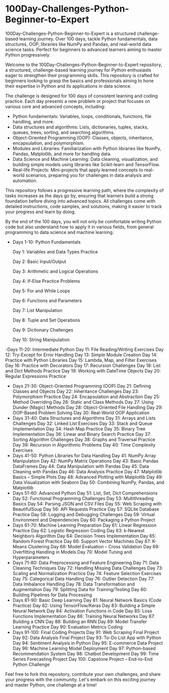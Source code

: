 # 100Day-Challenges-Python-Beginner-to-Expert
100Day-Challenges-Python-Beginner-to-Expert is a structured challenge-based learning journey. Over 100 days, tackle Python fundamentals, data structures, OOP, libraries like NumPy and Pandas, and real-world data science tasks. Perfect for beginners to advanced learners aiming to master Python progressively.

Welcome to the 100Day-Challenges-Python-Beginner-to-Expert repository, a structured, challenge-based learning journey for Python enthusiasts eager to strengthen their programming skills. This repository is crafted for beginners looking to grasp the basics and professionals aiming to hone their expertise in Python and its applications in data science.

The challenge is designed for 100 days of consistent learning and coding practice. Each day presents a new problem or project that focuses on various core and advanced concepts, including:

- Python fundamentals: Variables, loops, conditionals, functions, file handling, and more.
- Data structures and algorithms: Lists, dictionaries, tuples, stacks, queues, trees, sorting, and searching algorithms.
- Object-Oriented Programming (OOP): Classes, objects, inheritance, encapsulation, and polymorphism.
- Modules and Libraries: Familiarization with Python libraries like NumPy, Pandas, Matplotlib, and more for handling data.
- Data Science and Machine Learning: Data cleaning, visualization, and building simple models using libraries like Scikit-learn and TensorFlow.
- Real-life Projects: Mini-projects that apply learned concepts to real-world scenarios, preparing you for challenges in data analysis and automation.

This repository follows a progressive learning path, where the complexity of tasks increases as the days go by, ensuring that learners build a strong foundation before diving into advanced topics. All challenges come with detailed instructions, code samples, and solutions, making it easier to track your progress and learn by doing.

By the end of the 100 days, you will not only be comfortable writing Python code but also understand how to apply it in various fields, from general programming to data science and machine learning.


- Days 1-10: Python Fundamentals
   
    Day 1: Variables and Data Types Practice

  Day 2: Basic Input/Output

  Day 3: Arithmetic and Logical Operations

   Day 4: If-Else Practice Problems

   Day 5: For and While Loops

   Day 6: Functions and Parameters

   Day 7: List Manipulation

  Day 8: Tuple and Set Operations

  Day 9: Dictionary Challenges

   Day 10: String Manipulation

-Days 11-20: Intermediate Python
    Day 11: File Reading/Writing Exercises
    Day 12: Try-Except for Error Handling
    Day 13: Simple Module Creation
    Day 14: Practice with Python Libraries
    Day 15: Lambda, Map, and Filter Exercises
    Day 16: Practice with Decorators
    Day 17: Recursion Challenges
    Day 18: List and Dict Methods Practice
    Day 19: Working with DateTime Objects
    Day 20: Regular Expressions Practice
- Days 21-30: Object-Oriented Programming (OOP)
    Day 21: Defining Classes and Objects
    Day 22: Inheritance Challenges
    Day 23: Polymorphism Practice
    Day 24: Encapsulation and Abstraction
    Day 25: Method Overriding
    Day 26: Static and Class Methods
    Day 27: Using Dunder (Magic) Methods
    Day 28: Object-Oriented File Handling
    Day 29: OOP-Based Problem Solving
    Day 30: Real-World OOP Application
- Days 31-40: Data Structures and Algorithms
    Day 31: Arrays and Lists Challenges
    Day 32: Linked List Exercises
    Day 33: Stack and Queue Implementation
    Day 34: Hash Map Practice
    Day 35: Binary Tree Implementation
    Day 36: Linear and Binary Search Practice
    Day 37: Sorting Algorithm Challenges
    Day 38: Graphs and Traversal Practice
    Day 39: Recursion in Algorithmic Problems
    Day 40: Time Complexity Exercises
- Days 41-50: Python Libraries for Data Handling
    Day 41: NumPy Array Manipulation
    Day 42: NumPy Matrix Operations
    Day 43: Basic Pandas DataFrames
    Day 44: Data Manipulation with Pandas
    Day 45: Data Cleaning with Pandas
    Day 46: Data Analysis Practice
    Day 47: Matplotlib Basics – Simple Plots
    Day 48: Advanced Plotting with Matplotlib
    Day 49: Data Visualization with Seaborn
    Day 50: Combining NumPy, Pandas, and Matplotlib
- Days 51-60: Advanced Python
    Day 51: List, Set, Dict Comprehensions
    Day 52: Functional Programming Challenges
    Day 53: Multithreading Basics
    Day 54: Parsing JSON and CSV Files
    Day 55: Web Scraping with BeautifulSoup
    Day 56: API Requests Practice
    Day 57: SQLite Database Practice
    Day 58: Logging and Debugging Challenges
    Day 59: Virtual Environment and Dependencies
    Day 60: Packaging a Python Project
- Days 61-70: Machine Learning Preparation
    Day 61: Linear Regression Practice
    Day 62: Logistic Regression Coding
    Day 63: k-Nearest Neighbors Algorithm
    Day 64: Decision Trees Implementation
    Day 65: Random Forest Practice
    Day 66: Support Vector Machines
    Day 67: K-Means Clustering
    Day 68: Model Evaluation – Cross Validation
    Day 69: Overfitting Handling in Models
    Day 70: Model Tuning and Hyperparameters
- Days 71-80: Data Preprocessing and Feature Engineering
    Day 71: Data Cleaning Techniques
    Day 72: Handling Missing Data Challenges
    Day 73: Scaling and Normalization Practice
    Day 74: Feature Selection Exercises
    Day 75: Categorical Data Handling
    Day 76: Outlier Detection
    Day 77: Data Imbalance Handling
    Day 78: Data Transformation and Augmentation
    Day 79: Splitting Data for Training/Testing
    Day 80: Building Pipelines for Data Processing
- Days 81-90: Basic Deep Learning
    Day 81: Neural Network Basics (Code Practice)
    Day 82: Using TensorFlow/Keras
    Day 83: Building a Simple Neural Network
    Day 84: Activation Functions in Code
    Day 85: Loss Functions Implementation
    Day 86: Training Neural Networks
    Day 87: Building a CNN
    Day 88: Building an RNN
    Day 89: Model Transfer Learning Practice
    Day 90: Evaluation Metrics Coding
- Days 91-100: Final Coding Projects
    Day 91: Web Scraping Final Project
    Day 92: Data Analysis Final Project
    Day 93: To-Do List App with Python
    Day 94: Sentiment Analysis in Python
    Day 95: E-commerce Data Project
    Day 96: Machine Learning Model Deployment
    Day 97: Python-based Recommendation System
    Day 98: Chatbot Development
    Day 99: Time Series Forecasting Project
    Day 100: Capstone Project – End-to-End Python Challenge

Feel free to fork this repository, contribute your own challenges, and share your progress with the community. Let's embark on this exciting journey and master Python, one challenge at a time!

